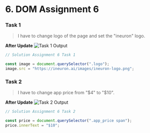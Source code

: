 # 6. DOM Assignment 6

### Task 1
>I have to change logo of the page and set the "ineuron" logo.

**After Update**
![Task 1 Output](https://user-images.githubusercontent.com/110087385/216823655-b86f1bb9-e2e2-4b14-8bf8-9b2370293701.png)

```javascript
// Solution Assignment 6 Task 1

const image = document.querySelector(".logo");
image.src = "https://ineuron.ai/images/ineuron-logo.png";
```

### Task 2
>I have to change app price from "$4" to "$10".

**After Update**
![Task 2 Output](https://user-images.githubusercontent.com/110087385/216826716-1a8b13e5-87ae-4bbd-b0af-3970a857fc77.png)

```javascript
// Solution Assignment 6 Task 2

const price = document.querySelector(".app_price span");
price.innerText = "$10";
```
